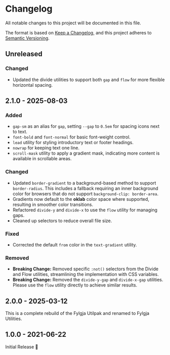 # Changelog

All notable changes to this project will be documented in this file.

The format is based on [Keep a Changelog](https://keepachangelog.com/en/1.1.0/),
and this project adheres to [Semantic Versioning](https://semver.org/spec/v2.0.0.html).

## Unreleased

### Changed

- Updated the divide utilities to support both `gap` and `flow` for more flexible horizontal spacing.

## 2.1.0 - 2025-08-03

### Added

- `gap-sm` as an alias for `gap`, setting `--gap` to `0.5em` for spacing icons next to text.
- `font-bold` and `font-normal` for basic font-weight control.
- `lead` utility for styling introductory text or footer headings.
- `nowrap` for keeping text one line.
- `scroll-mask` utility to apply a gradient mask, indicating more content is available in scrollable areas.

### Changed

- Updated `border-gradient` to a background-based method to support `border-radius`. This includes a fallback requiring an inner background color for browsers that do not support `background-clip: border-area`.
- Gradients now default to the **oklab** color space where supported, resulting in smoother color transitions.
- Refactored `divide-y` and `divide-x` to use the `flow` utility for managing gaps.
- Cleaned up selectors to reduce overall file size.

### Fixed

- Corrected the default `from` color in the `text-gradient` utility.

### Removed

- **Breaking Change:** Removed specific `:not()` selectors from the Divide and Flow utilities, streamlining the implementation with CSS variables.
- **Breaking Change:** Removed the `divide-y-gap` and `divide-x-gap` utilities. Please use the `flow` utility directly to achieve similar results.

## 2.0.0 - 2025-03-12

This is a complete rebuild of the Fylgja Utilpak and renamed to Fylgja Utilities.

## 1.0.0 - 2021-06-22

Initial Release 🎉
